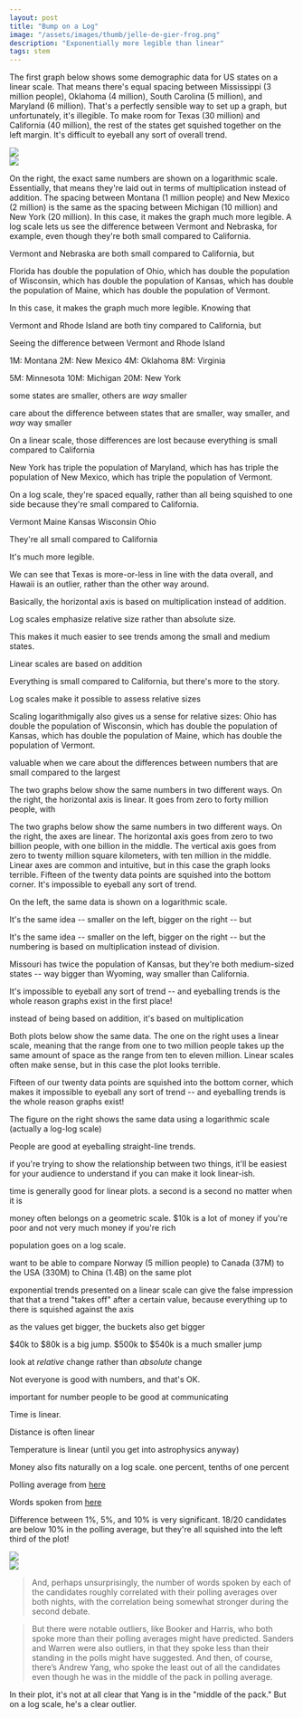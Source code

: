 ```yaml
---
layout: post
title: "Bump on a Log"
image: "/assets/images/thumb/jelle-de-gier-frog.png"
description: "Exponentially more legible than linear"
tags: stem
---
```


The first graph below shows some demographic data for US states on a linear scale. That means there's equal spacing between Mississippi (3 million people), Oklahoma (4 million), South Carolina (5 million), and Maryland (6 million). That's a perfectly sensible way to set up a graph, but unfortunately, it's illegible. To make room for Texas (30 million) and California (40 million), the rest of the states get squished together on the left margin. It's difficult to eyeball any sort of overall trend. 

<div class="split-wrap">
    <div class="half-width">
        <img src="/assets/images/example-plot-lin.png">
    </div><div class="half-width">
        <img src="/assets/images/example-plot-log.png">
    </div>
</div>

On the right, the exact same numbers are shown on a logarithmic scale. Essentially, that means they're laid out in terms of multiplication instead of addition. The spacing between Montana (1 million people) and New Mexico (2 million) is the same as the spacing between Michigan (10 million) and New York (20 million). In this case, it makes the graph much more legible. A log scale lets us see the difference between Vermont and Nebraska, for example, even though they're both small compared to California. 





Vermont and Nebraska are both small compared to California, but 






Florida has double the population of Ohio, which has double the population of Wisconsin, which has double the population of Kansas, which has double the population of Maine, which has double the population of Vermont. 



In this case, it makes the graph much more legible. Knowing that 


Vermont and Rhode Island are both tiny compared to California, but 



Seeing the difference between Vermont and Rhode Island



1M: Montana
2M: New Mexico
4M: Oklahoma
8M: Virginia

5M: Minnesota
10M: Michigan
20M: New York

some states are smaller, others are *way* smaller


care about the difference between states that are smaller, way smaller, and *way* way smaller





On a linear scale, those differences are lost because everything is small compared to California

New York has triple the population of Maryland, which has has triple the population of New Mexico, which has triple the population of Vermont. 

On a log scale, they're spaced equally, rather than all being squished to one side because they're small compared to California. 



Vermont
Maine
Kansas
Wisconsin
Ohio


They're all small compared to California



It's much more legible. 

We can see that Texas is more-or-less in line with the data overall, and Hawaii is an outlier, rather than the other way around. 




Basically, the horizontal axis is based on multiplication instead of addition. 

Log scales emphasize relative size rather than absolute size. 

This makes it much easier to see trends among the small and medium states. 



Linear scales are based on addition


Everything is small compared to California, but there's more to the story. 



Log scales make it possible to assess relative sizes 


Scaling logarithmigally also gives us a sense for relative sizes: Ohio has double the population of Wisconsin, which has double the population of Kansas, which has double the population of Maine, which has double the population of Vermont. 







valuable when we care about the differences between numbers that are small compared to the largest



The two graphs below show the same numbers in two different ways. On the right, the horizontal axis is linear. It goes from zero to forty million people, with 




The two graphs below show the same numbers in two different ways. On the right, the axes are linear. The horizontal axis goes from zero to two billion people, with one billion in the middle. The vertical axis goes from zero to twenty million square kilometers, with ten million in the middle. Linear axes are common and intuitive, but in this case the graph looks terrible. Fifteen of the twenty data points are squished into the bottom corner. It's impossible to eyeball any sort of trend.

On the left, the same data is shown on a logarithmic scale.

It's the same idea -- smaller on the left, bigger on the right -- but 



It's the same idea -- smaller on the left, bigger on the right -- but the numbering is based on multiplication instead of division.





Missouri has twice the population of Kansas, but they're both medium-sized states -- way bigger than Wyoming, way smaller than California. 








It's impossible to eyeball any sort of trend -- and eyeballing trends is the whole reason graphs exist in the first place!



instead of being based on addition, it's based on multiplication








Both plots below show the same data. The one on the right uses a linear scale, meaning that the range from one to two million people takes up the same amount of space as the range from ten to eleven million. Linear scales often make sense, but in this case the plot looks terrible.


Fifteen of our twenty data points are squished into the bottom corner, which makes it impossible to eyeball any sort of trend -- and eyeballing trends is the whole reason graphs exist!


The figure on the right shows the same data using a logarithmic scale (actually a log-log scale)










People are good at eyeballing straight-line trends.

if you're trying to show the relationship between two things, it'll be easiest for your audience to understand if you can make it look linear-ish.





time is generally good for linear plots. a second is a second no matter when it is


money often belongs on a geometric scale. $10k is a lot of money if you're poor and not very much money if you're rich

population goes on a log scale.


want to be able to compare Norway (5 million people) to Canada (37M) to the USA (330M) to China (1.4B) on the same plot







exponential trends presented on a linear scale can give the false impression that that a trend "takes off" after a certain value, because everything up to there is squished against the axis




as the values get bigger, the buckets also get bigger


$40k to $80k is a big jump. $500k to $540k is a much smaller jump








look at *relative* change rather than *absolute* change






Not everyone is good with numbers, and that's OK.


important for number people to be good at communicating



Time is linear.

Distance is often linear

Temperature is linear (until you get into astrophysics anyway)

Money also fits naturally on a log scale. one percent, tenths of one percent





Polling average from [here](https://fivethirtyeight.com/features/the-dnc-tried-to-avoid-a-lopsided-debate-it-got-one-anyway/)

Words spoken from [here](https://fivethirtyeight.com/features/the-first-democratic-debate-in-five-charts/)

Difference between 1%, 5%, and 10% is very significant. 18/20 candidates are below 10% in the polling average, but they're all squished into the left third of the plot!

<div class="split-wrap">
    <div class="half-width">
        <img src="/assets/images/bronnerchoiwolfe-0628.png">
    </div><div class="half-width">
        <img src="/assets/images/polls-words-log.png">
    </div>
</div>

> And, perhaps unsurprisingly, the number of words spoken by each of the candidates roughly correlated with their polling averages over both nights, with the correlation being somewhat stronger during the second debate.

> But there were notable outliers, like Booker and Harris, who both spoke more than their polling averages might have predicted. Sanders and Warren were also outliers, in that they spoke less than their standing in the polls might have suggested. And then, of course, there’s Andrew Yang, who spoke the least out of all the candidates even though he was in the middle of the pack in polling average.


In their plot, it's not at all clear that Yang is in the "middle of the pack." But on a log scale, he's a clear outlier.
